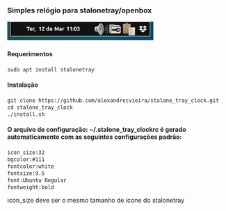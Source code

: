 ### Simples relógio para stalonetray/openbox

![stalone_tray_clock](stalone_tray_clock.png)

#### Requerimentos

	sudo apt install stalonetray

#### Instalação

	git clone https://github.com/alexandrecvieira/stalone_tray_clock.git
	cd stalone_tray_clock
	./install.sh
	
#### O arquivo de configuração: ~/.stalone_tray_clockrc é gerado automaticamente com as seguintes configurações padrão:

	icon_size:32
	bgcolor:#111
	fontcolor:white
	fontsize:9.5
	font:Ubuntu Regular
	fontweight:bold

icon_size deve ser o mesmo tamanho de ícone do stalonetray
